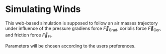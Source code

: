 # Simulating Winds

This web-based simulation is supposed to follow an air masses trajectory under influence of the pressure gradiens force $\vec{F}_\mathrm{Grad}$, coriolis force $\vec{F}_\mathrm{Cor}$, and friction force $\vec{F}_\mathrm{Fr}$.

Parameters will be chosen according to the users preferences.